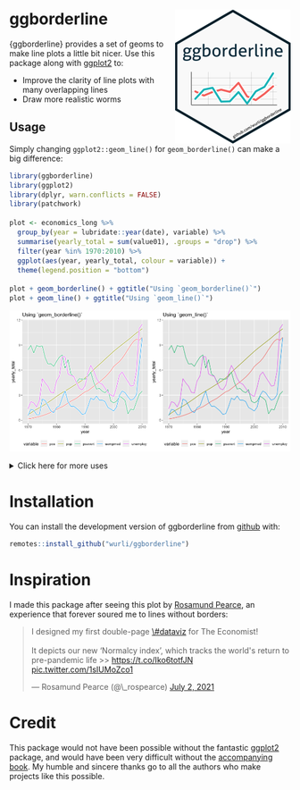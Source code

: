 
# ggborderline <img src="man/figures/logo.png" align="right" />

<!-- README.md is generated from README.Rmd. Please edit that file -->
<!-- badges: start -->
<!-- badges: end -->

{ggborderline} provides a set of geoms to make line plots a little bit
nicer. Use this package along with
[ggplot2](https://ggplot2.tidyverse.org/) to:

-   Improve the clarity of line plots with many overlapping lines
-   Draw more realistic worms

## Usage

Simply changing `ggplot2::geom_line()` for `geom_borderline()` can make
a big difference:

``` r
library(ggborderline)
library(ggplot2)
library(dplyr, warn.conflicts = FALSE)
library(patchwork)

plot <- economics_long %>% 
  group_by(year = lubridate::year(date), variable) %>% 
  summarise(yearly_total = sum(value01), .groups = "drop") %>% 
  filter(year %in% 1970:2010) %>% 
  ggplot(aes(year, yearly_total, colour = variable)) +
  theme(legend.position = "bottom")

plot + geom_borderline() + ggtitle("Using `geom_borderline()`")
plot + geom_line() + ggtitle("Using `geom_line()`")
```

<img src="man/figures/README-example-1.png" width="50%" /><img src="man/figures/README-example-2.png" width="50%" />
<details>
<summary>
Click here for more uses
</summary>

<img src="man/figures/README-unnamed-chunk-2-1.png" width="100%" />

[Click here for worm
code](https://github.com/wurli/ggborderline/blob/main/README.Rmd)

</details>

# Installation

You can install the development version of ggborderline from
[github](https://github.com/wurli/ggborderline) with:

``` r
remotes::install_github("wurli/ggborderline")
```

# Inspiration

I made this package after seeing this plot by [Rosamund
Pearce](https://twitter.com/_rospearce), an experience that forever
soured me to lines without borders:
<blockquote class="twitter-tweet">
<p lang="en" dir="ltr">
I designed my first double-page
<a href="https://twitter.com/hashtag/dataviz?src=hash&amp;ref_src=twsrc%5Etfw">\#dataviz</a>
for The Economist!<br><br>It depicts our new ‘Normalcy index’, which
tracks the world's return to pre-pandemic life &gt;&gt;
<a href="https://t.co/Iko6totfJN">https://t.co/Iko6totfJN</a>
<a href="https://t.co/1sIUMoZco1">pic.twitter.com/1sIUMoZco1</a>
</p>
— Rosamund Pearce (@\_rospearce)
<a href="https://twitter.com/_rospearce/status/1410903833442717698?ref_src=twsrc%5Etfw">July
2, 2021</a>
</blockquote>
<script async src="https://platform.twitter.com/widgets.js" charset="utf-8"></script>

# Credit

This package would not have been possible without the fantastic
[ggplot2](https://ggplot2.tidyverse.org/) package, and would have been
very difficult without the [accompanying
book](https://ggplot2-book.org/). My humble and sincere thanks go to all
the authors who make projects like this possible.
